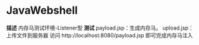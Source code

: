 # JavaWebshell
**描述**
内存马测试环境-Listener型
**测试**
payload.jsp：生成内存马。
upload.jsp：上传文件到服务器
访问 http://localhost:8080/payload.jsp 即可完成内存马注入
